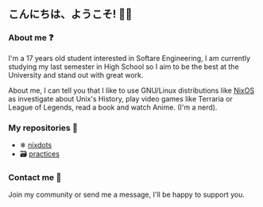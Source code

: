 ## こんにちは、ようこそ! 👋🏻

### About me ❓
I'm a 17 years old student interested in Softare Engineering, I am currently studying my last semester in High School so I aim to be the best at the University and stand out with great work. 

About me, I can tell you that I like to use GNU/Linux distributions like [NixOS](https://nixos.org/) as investigate about Unix's History, play video games like Terraria or League of Legends, read a book and watch Anime. (I'm a nerd). 

### My repositories 🦾

- ❄ [nixdots]()
- 🗃 [practices]()

### Contact me 👥



Join my community or send me a message, I'll be happy to support you. 

